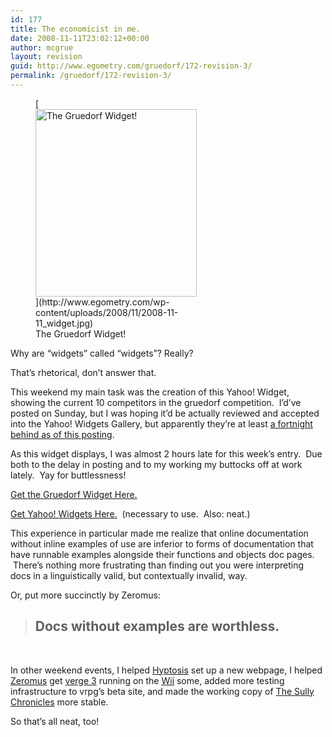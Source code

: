 ```yaml
---
id: 177
title: The economicist in me.
date: 2008-11-11T23:02:12+00:00
author: mcgrue
layout: revision
guid: http://www.egometry.com/gruedorf/172-revision-3/
permalink: /gruedorf/172-revision-3/
---
```

<figure id="attachment_174" style="width: 258px" class="wp-caption alignright">[<img class="size-medium wp-image-174" title="2008-11-11_widget" src="http://www.egometry.com/wp-content/uploads/2008/11/2008-11-11_widget-258x300.jpg" alt="The Gruedorf Widget! " width="258" height="300" srcset="https://www.egometry.com/i/2008/11/2008-11-11_widget-258x300.jpg 258w, https://www.egometry.com/i/2008/11/2008-11-11_widget.jpg 472w" sizes="(max-width: 258px) 85vw, 258px" />](http://www.egometry.com/wp-content/uploads/2008/11/2008-11-11_widget.jpg)<figcaption class="wp-caption-text">The Gruedorf Widget! </figcaption></figure> 

Why are &#8220;widgets&#8221; called &#8220;widgets&#8221;? Really?

That&#8217;s rhetorical, don&#8217;t answer that. 

This weekend my main task was the creation of this Yahoo! Widget, showing the current 10 competitors in the gruedorf competition.  I&#8217;d&#8217;ve posted on Sunday, but I was hoping it&#8217;d be actually reviewed and accepted into the Yahoo! Widgets Gallery, but apparently they&#8217;re at least [a fortnight behind as of this posting](http://widgets.yahoo.com/search/new "Seriously?  You guys can't be having that much volume...").

As this widget displays, I was almost 2 hours late for this week&#8217;s entry.  Due both to the delay in posting and to my working my buttocks off at work lately.  Yay for buttlessness!

[Get the Gruedorf Widget Here.](http://www.egometry.com/files/gruedorf_challenge/053/gruedorf.widget)

[Get Yahoo! Widgets Here.](http://widgets.yahoo.com/download/)  (necessary to use.  Also: neat.)

This experience in particular made me realize that online documentation without inline examples of use are inferior to forms of documentation that have runnable examples alongside their functions and objects doc pages.  There&#8217;s nothing more frustrating than finding out you were interpreting docs in a linguistically valid, but contextually invalid, way.

Or, put more succinctly by Zeromus:

> ## Docs without examples are worthless. 

 

In other weekend events, I helped [Hyptosis](http://www.lorestrome.com "Realms of Aegis!") set up a new webpage, I helped [Zeromus](http://www.zeromus.org) get [verge 3](http://www.verge-rpg.com) running on the [Wii](http://www.nintendo.com/wii) some, added more testing infrastructure to vrpg&#8217;s beta site, and made the working copy of [The Sully Chronicles](http://www.verge-rpg.com/svn/sully) more stable.

So that&#8217;s all neat, too!